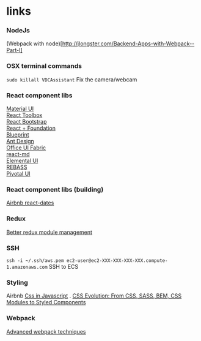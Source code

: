 # links

### NodeJs
(Webpack with node)[http://jlongster.com/Backend-Apps-with-Webpack--Part-I]  

### OSX terminal commands
`sudo killall VDCAssistant` Fix the camera/webcam  

### React component libs
[Material UI](http://www.material-ui.com/)  
[React Toolbox](http://react-toolbox.com/)  
[React Bootstrap](https://react-bootstrap.github.io/)  
[React + Foundation](https://react.foundation/)  
[Blueprint](http://blueprintjs.com/)  
[Ant Design](https://ant.design/)  
[Office UI Fabric](https://dev.office.com/fabric)  
[react-md](https://react-md.mlaursen.com/)  
[Elemental UI](http://elemental-ui.com/)  
[REBASS](http://jxnblk.com/rebass/)  
[Pivotal UI](http://styleguide.cfapps.io/)  

### React component libs (building)
[Airbnb react-dates](https://github.com/airbnb/react-dates)  

### Redux
[Better redux module management](https://www.fullstackreact.com/articles/better-redux-module-management/)  

### SSH
`ssh -i ~/.ssh/aws.pem ec2-user@ec2-XXX-XXX-XXX-XXX.compute-1.amazonaws.com`  SSH to ECS

### Styling
Airbnb [Css in Javascript](https://github.com/airbnb/javascript/tree/master/css-in-javascript) . 
[CSS Evolution: From CSS, SASS, BEM, CSS Modules to Styled Components](https://m.alphasights.com/css-evolution-from-css-sass-bem-css-modules-to-styled-components-d4c1da3a659b)  

### Webpack
[Advanced webpack techniques](https://github.com/markerikson/react-redux-links/blob/master/webpack-advanced-techniques.md)  
